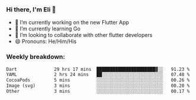 ### Hi there, I'm Eli 👋
- 🔭 I’m currently working on the new Flutter App
- 🌱 I’m currently learning Go
- 🦄 I’m looking to collaborate with other flutter developers
- 😄 Pronouns: He/Him/His

### Weekly breakdown:
<!--START_SECTION:waka-->

```txt
Dart              29 hrs 17 mins  ██████████████████████▓░░   91.23 %
YAML              2 hrs 24 mins   ██░░░░░░░░░░░░░░░░░░░░░░░   07.48 %
CocoaPods         5 mins          ░░░░░░░░░░░░░░░░░░░░░░░░░   00.26 %
Image (svg)       3 mins          ░░░░░░░░░░░░░░░░░░░░░░░░░   00.20 %
Other             3 mins          ░░░░░░░░░░░░░░░░░░░░░░░░░   00.17 %
```

<!--END_SECTION:waka-->
